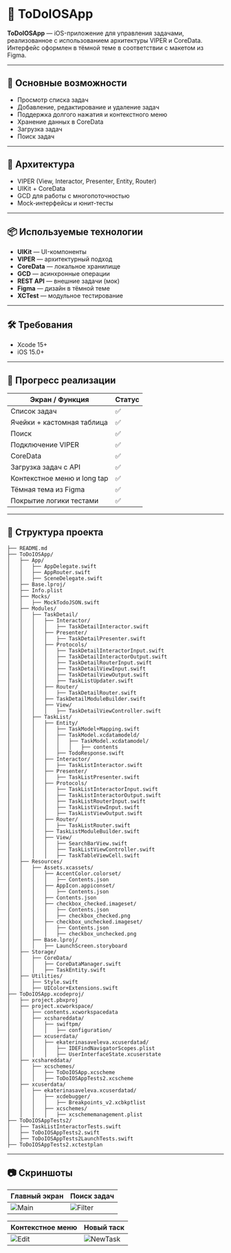 # 📝 ToDoIOSApp

**ToDoIOSApp** — iOS-приложение для управления задачами, реализованное с использованием архитектуры VIPER и CoreData. Интерфейс оформлен в тёмной теме в соответствии с макетом из Figma.

---

## 🚀 Основные возможности

- Просмотр списка задач
- Добавление, редактирование и удаление задач
- Поддержка долгого нажатия и контекстного меню
- Хранение данных в CoreData
- Загрузка задач
- Поиск задач

---

## 🧱 Архитектура

- VIPER (View, Interactor, Presenter, Entity, Router)
- UIKit + CoreData
- GCD для работы с многопоточностью
- Mock-интерфейсы и юнит-тесты

---

## 📦 Используемые технологии

- **UIKit** — UI-компоненты  
- **VIPER** — архитектурный подход  
- **CoreData** — локальное хранилище  
- **GCD** — асинхронные операции  
- **REST API** — внешние задачи (мок)  
- **Figma** — дизайн в тёмной теме  
- **XCTest** — модульное тестирование  

---

## 🛠 Требования

- Xcode 15+  
- iOS 15.0+  

---

## 📸 Прогресс реализации

| Экран / Функция             | Статус |
|-----------------------------|--------|
| Список задач                | ✅      |
| Ячейки + кастомная таблица  | ✅      |
| Поиск                       | ✅      |
| Подключение VIPER           | ✅      |
| CoreData                    | ✅      |
| Загрузка задач с API        | ✅      |
| Контекстное меню и long tap | ✅      |
| Тёмная тема из Figma        | ✅      |
| Покрытие логики тестами     | ✅      |

---

## 📁 Структура проекта

```plaintext
├── README.md
├── ToDoIOSApp/
│   ├── App/
│   │   ├── AppDelegate.swift
│   │   ├── AppRouter.swift
│   │   ├── SceneDelegate.swift
│   ├── Base.lproj/
│   ├── Info.plist
│   ├── Mocks/
│   │   ├── MockTodoJSON.swift
│   ├── Modules/
│   │   ├── TaskDetail/
│   │   │   ├── Interactor/
│   │   │   │   ├── TaskDetailInteractor.swift
│   │   │   ├── Presenter/
│   │   │   │   ├── TaskDetailPresenter.swift
│   │   │   ├── Protocols/
│   │   │   │   ├── TaskDetailInteractorInput.swift
│   │   │   │   ├── TaskDetailInteractorOutput.swift
│   │   │   │   ├── TaskDetailRouterInput.swift
│   │   │   │   ├── TaskDetailViewInput.swift
│   │   │   │   ├── TaskDetailViewOutput.swift
│   │   │   │   ├── TaskListUpdater.swift
│   │   │   ├── Router/
│   │   │   │   ├── TaskDetailRouter.swift
│   │   │   ├── TaskDetailModuleBuilder.swift
│   │   │   ├── View/
│   │   │   │   ├── TaskDetailViewController.swift
│   │   ├── TaskList/
│   │   │   ├── Entity/
│   │   │   │   ├── TaskModel+Mapping.swift
│   │   │   │   ├── TaskModel.xcdatamodeld/
│   │   │   │   │   ├── TaskModel.xcdatamodel/
│   │   │   │   │   │   ├── contents
│   │   │   │   ├── TodoResponse.swift
│   │   │   ├── Interactor/
│   │   │   │   ├── TaskListInteractor.swift
│   │   │   ├── Presenter/
│   │   │   │   ├── TaskListPresenter.swift
│   │   │   ├── Protocols/
│   │   │   │   ├── TaskListInteractorInput.swift
│   │   │   │   ├── TaskListInteractorOutput.swift
│   │   │   │   ├── TaskListRouterInput.swift
│   │   │   │   ├── TaskListViewInput.swift
│   │   │   │   ├── TaskListViewOutput.swift
│   │   │   ├── Router/
│   │   │   │   ├── TaskListRouter.swift
│   │   │   ├── TaskListModuleBuilder.swift
│   │   │   ├── View/
│   │   │   │   ├── SearchBarView.swift
│   │   │   │   ├── TaskListViewController.swift
│   │   │   │   ├── TaskTableViewCell.swift
│   ├── Resources/
│   │   ├── Assets.xcassets/
│   │   │   ├── AccentColor.colorset/
│   │   │   │   ├── Contents.json
│   │   │   ├── AppIcon.appiconset/
│   │   │   │   ├── Contents.json
│   │   │   ├── Contents.json
│   │   │   ├── checkbox_checked.imageset/
│   │   │   │   ├── Contents.json
│   │   │   │   ├── checkbox_checked.png
│   │   │   ├── checkbox_unchecked.imageset/
│   │   │   │   ├── Contents.json
│   │   │   │   ├── checkbox_unchecked.png
│   │   ├── Base.lproj/
│   │   │   ├── LaunchScreen.storyboard
│   ├── Storage/
│   │   ├── CoreData/
│   │   │   ├── CoreDataManager.swift
│   │   │   ├── TaskEntity.swift
│   ├── Utilities/
│   │   ├── Style.swift
│   │   ├── UIColor+Extensions.swift
├── ToDoIOSApp.xcodeproj/
│   ├── project.pbxproj
│   ├── project.xcworkspace/
│   │   ├── contents.xcworkspacedata
│   │   ├── xcshareddata/
│   │   │   ├── swiftpm/
│   │   │   │   ├── configuration/
│   │   ├── xcuserdata/
│   │   │   ├── ekaterinasaveleva.xcuserdatad/
│   │   │   │   ├── IDEFindNavigatorScopes.plist
│   │   │   │   ├── UserInterfaceState.xcuserstate
│   ├── xcshareddata/
│   │   ├── xcschemes/
│   │   │   ├── ToDoIOSApp.xcscheme
│   │   │   ├── ToDoIOSAppTests2.xcscheme
│   ├── xcuserdata/
│   │   ├── ekaterinasaveleva.xcuserdatad/
│   │   │   ├── xcdebugger/
│   │   │   │   ├── Breakpoints_v2.xcbkptlist
│   │   │   ├── xcschemes/
│   │   │   │   ├── xcschememanagement.plist
├── ToDoIOSAppTests2/
│   ├── TaskListInteractorTests.swift
│   ├── ToDoIOSAppTests2.swift
│   ├── ToDoIOSAppTests2LaunchTests.swift
├── ToDoIOSAppTests2.xctestplan
```

---

## 📷 Скриншоты

| Главный экран | Поиск задач |
|---------------|--------------|
| ![Main](screenshots/main.png) | ![Filter](screenshots/filter.png) |

| Контекстное меню | Новый таск |
|------------------|------------|
| ![Edit](screenshots/edit.png) | ![NewTask](screenshots/newTask.png) |
